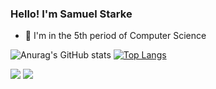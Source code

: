 ### Hello! I'm Samuel Starke

- 🌱 I'm in the 5th period of Computer Science

![Anurag's GitHub stats](https://github-readme-stats.vercel.app/api?username=Starkezin&show_icons=true&theme=dark)
[![Top Langs](https://github-readme-stats.vercel.app/api/top-langs/?username=Starkezin&layout=compact&theme=dark)](https://github.com/anuraghazra/github-readme-stats)

<div> 
  
  <a href = "mailto:samuel-starke@hotmail.com"><img src="https://img.shields.io/badge/Microsoft_Outlook-0078D4?style=for-the-badge&logo=microsoft-outlook&logoColor=white" target="_blank"></a>
  <a href="https://www.linkedin.com/in/samuel-starke-a74415242/" target="_blank"><img src="https://img.shields.io/badge/-LinkedIn-%230077B5?style=for-the-badge&logo=linkedin&logoColor=white" target="_blank"></a> 
  
</div>
